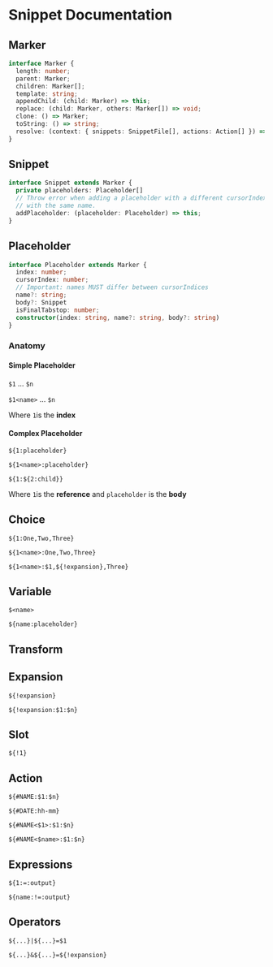# Snippet Documentation

## Marker

``` ts
interface Marker {
  length: number;
  parent: Marker;
  children: Marker[];
  template: string;
  appendChild: (child: Marker) => this;
  replace: (child: Marker, others: Marker[]) => void;
  clone: () => Marker;
  toString: () => string;
  resolve: (context: { snippets: SnippetFile[], actions: Action[] }) => SnippetAST;
}
```

## Snippet

``` ts
interface Snippet extends Marker {
  private placeholders: Placeholder[]
  // Throw error when adding a placeholder with a different cursorIndex
  // with the same name.
  addPlaceholder: (placeholder: Placeholder) => this;
}
```

## Placeholder

``` ts
interface Placeholder extends Marker {
  index: number;
  cursorIndex: number;
  // Important: names MUST differ between cursorIndices
  name?: string;
  body?: Snippet
  isFinalTabstop: number;
  constructor(index: string, name?: string, body?: string)
}
```

### Anatomy

#### Simple Placeholder

`$1` ... `$n`

`$1<name>` ... `$n`

Where `1`is the **index**

#### Complex Placeholder

`${1:placeholder}`

`${1<name>:placeholder}`

`${1:${2:child}}`

Where `1`is the **reference** and `placeholder` is the **body**

## Choice

`${1:One,Two,Three}`

`${1<name>:One,Two,Three}`

`${1<name>:$1,${!expansion},Three}`

## Variable

`$<name>`

`${name:placeholder}`



## Transform



## Expansion

`${!expansion}`

`${!expansion:$1:$n}`



## Slot

`${!1}`



## Action

`${#NAME:$1:$n}`

`${#DATE:hh-mm}`

`${#NAME<$1>:$1:$n}`

`${#NAME<$name>:$1:$n}`

## Expressions

`${1:=:output}`

`${name:!=:output}`

## Operators

`${...}|${...}=$1`

`${...}&${...}=${!expansion}`

